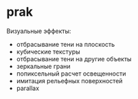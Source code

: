 # prak
Визуальные эффекты:
- отбрасывание тени на плоскость
- кубические текстуры
- отбрасывание тени на другие объекты
- зеркальные грани
- попиксельный расчет освещенности
- имитация рельефных поверхностей
- parallax
